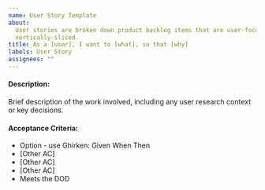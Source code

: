 ```yaml
---
name: User Story Template
about:
  User stories are broken down product backlog items that are user-focused and
  vertically-sliced.
title: As a [user], I want to [what], so that [why]
labels: User Story
assignees: ""
---
```


#### Description:

Brief description of the work involved, including any user research context or key decisions.

#### Acceptance Criteria:

- Option - use Ghirken:
  Given
  When
  Then
- [Other AC]
- [Other AC]
- [Other AC]
- Meets the DOD
